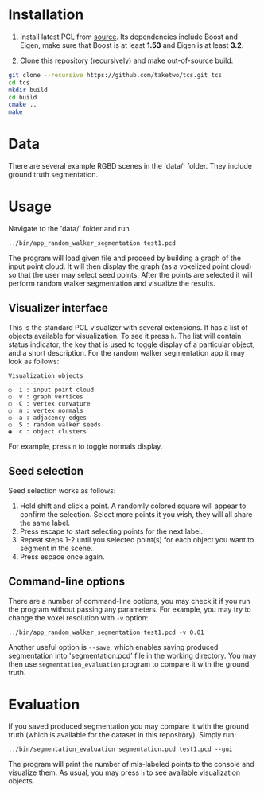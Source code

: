Installation
============

1. Install latest PCL from [source](https://github.com/PointCloudLibrary/pcl).
   Its dependencies include Boost and Eigen, make sure that Boost is at least
   **1.53** and Eigen is at least **3.2**.

2. Clone this repository (recursively) and make out-of-source build:

```bash
git clone --recursive https://github.com/taketwo/tcs.git tcs
cd tcs
mkdir build
cd build
cmake ..
make
```

Data
====

There are several example RGBD scenes in the 'data/' folder. They include ground
truth segmentation.

Usage
=====

Navigate to the 'data/' folder and run

    ../bin/app_random_walker_segmentation test1.pcd

The program will load given file and proceed by building a graph of the input
point cloud. It will then display the graph (as a voxelized point cloud) so
that the user may select seed points. After the points are selected it will
perform random walker segmentation and visualize the results.

Visualizer interface
--------------------

This is the standard PCL visualizer with several extensions. It has a list of
objects available for visualization. To see it press `h`. The list will contain
status indicator, the key that is used to toggle display of a particular object,
and a short description. For the random walker segmentation app it may look as
follows:

    Visualization objects
    ---------------------
    ○  i : input point cloud
    ○  v : graph vertices
    ○  C : vertex curvature
    ○  n : vertex normals
    ○  a : adjacency edges
    ○  S : random walker seeds
    ◉  c : object clusters

For example, press `n` to toggle normals display.

Seed selection
--------------

Seed selection works as follows:

1. Hold shift and click a point. A randomly colored square will appear to confirm
   the selection. Select more points it you wish, they will all share the same
   label.
2. Press escape to start selecting points for the next label.
3. Repeat steps 1-2 until you selected point(s) for each object you want to
   segment in the scene.
4. Press espace once again.

Command-line options
--------------------

There are a number of command-line options, you may check it if you run the
program without passing any parameters. For example, you may try to change the
voxel resolution with `-v` option:

    ../bin/app_random_walker_segmentation test1.pcd -v 0.01

Another useful option is `--save`, which enables saving produced segmentation
into 'segmentation.pcd' file in the working directory. You may then use
`segmentation_evaluation` program to compare it with the ground truth.

Evaluation
==========

If you saved produced segmentation you may compare it with the ground truth
(which is available for the dataset in this repository). Simply run:

    ../bin/segmentation_evaluation segmentation.pcd test1.pcd --gui

The program will print the number of mis-labeled points to the console and
visualize them. As usual, you may press `h` to see available visualization
objects.
